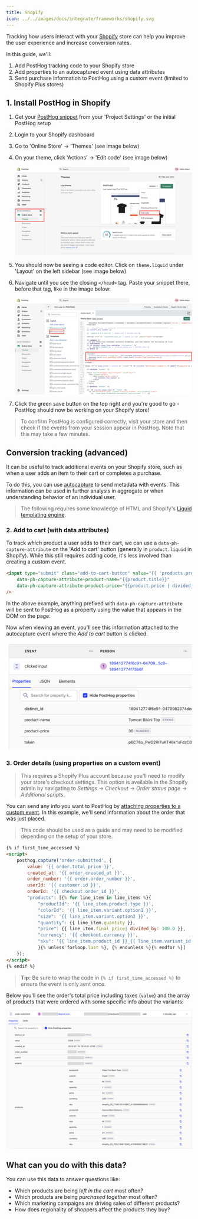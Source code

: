 ```yaml
---
title: Shopify
icon: ../../images/docs/integrate/frameworks/shopify.svg
---
```


Tracking how users interact with your [Shopify](https://www.shopify.com/) store can help you improve the user experience and increase conversion rates.

In this guide, we'll:

1. Add PostHog tracking code to your Shopify store
1. Add properties to an autocaptured event using data attributes
1. Send purchase information to PostHog using a custom event (limited to Shopify Plus stores)

## 1. Install PostHog in Shopify

1. Get your [PostHog snippet](/docs/integrate) from your 'Project Settings' or the initial PostHog setup
1. Login to your Shopify dashboard
1. Go to 'Online Store' -> 'Themes' (see image below)
1. On your theme, click 'Actions' -> 'Edit code' (see image below)

    ![Shopify Dashboard](../../images/tutorials/shopify/shopify-dashboard.png)

1. You should now be seeing a code editor. Click on `theme.liquid` under 'Layout' on the left sidebar (see image below)
1. Navigate until you see the closing `</head>` tag. Paste your snippet there, before that tag, like in the image below:

    ![Shopify Dashboard](../../images/tutorials/shopify/snippet.png)

1. Click the green save button on the top right and you're good to go - PostHog should now be working on your Shopify store!

> To confirm PostHog is configured correctly, visit your store and then check if the events from your session appear in PostHog. Note that this may take a few minutes.

## Conversion tracking (advanced)

It can be useful to track additional events on your Shopify store, such as when a user adds an item to their cart or completes a purchase.

To do this, you can use [autocapture](/docs/product-analytics/autocapture) to send metadata with events. This information can be used in further analysis in aggregate or when understanding behavior of an individual user.

> The following requires some knowledge of HTML and Shopify's [Liquid templating engine](https://shopify.dev/docs/api/liquid).

### 2. Add to cart (with data attributes)

To track _which_ product a user adds to their cart, we can use a `data-ph-capture-attribute` on the 'Add to cart' button (generally in `product.liquid` in Shopify). While this still requires adding code, it's less involved than creating a custom event.


```html
<input type="submit" class="add-to-cart-button" value="{{ 'products.product.add_to_cart' | t }}" 
    data-ph-capture-attribute-product-name="{{product.title}}" 
    data-ph-capture-attribute-product-price="{{product.price | divided_by: 100 }}"
/>
```

In the above example, anything prefixed with `data-ph-capture-attribute` will be sent to PostHog as a property using the value that appears in the DOM on the page.

Now when viewing an event, you'll see this information attached to the autocapture event where the _Add to cart_ button is clicked.

![Data attributes in an autocaptured event](../../images/tutorials/shopify/autocapture-data-attributes.png)

### 3. Order details (using properties on a custom event)

> This requires a Shopify Plus account because you'll need to modify your store's checkout settings. This option is available in the Shopify admin by navigating to _Settings_ → _Checkout_ → _Order status page_ → _Additional scripts_.

You can send any info you want to PostHog by [attaching properties to a custom event](/docs/getting-started/send-events#sending-custom-properties-on-an-event). In this example, we'll send information about the order that was just placed.

> This code should be used as a guide and may need to be modified depending on the setup of your store.

```html
{% if first_time_accessed %}
<script>
    posthog.capture('order-submitted', {
        value: '{{ order.total_price }}', 
        created_at: '{{ order.created_at }}', 
        order_number: '{{ order.order_number }}',
        userId: '{{ customer.id }}',
        orderId: '{{ checkout.order_id }}',
        "products": [{% for line_item in line_items %}{
            "productId": '{{ line_item.product.type }}',
            "colorId": '{{ line_item.variant.option1 }}',
            "size": '{{ line_item.variant.option2 }}',
            "quantity": {{ line_item.quantity }},
            "price": {{ line_item.final_price| divided_by: 100.0 }},
            "currency": '{{ checkout.currency }}',
            "sku": '{{ line_item.product_id }}_{{ line_item.variant_id }}',
            }{% unless forloop.last %}, {% endunless %}{% endfor %}]
    });
</script>
{% endif %}
```

> **Tip:** Be sure to wrap the code in `{% if first_time_accessed %}` to ensure the event is only sent once.

Below you'll see the order's total price including taxes (`value`) and the array of products that were ordered with some specific info about the variants:

![Order details sent from Shopify as properties on a custom event](../../images/tutorials/shopify/shopify-order-details.png)

## What can you do with this data?

You can use this data to answer questions like:

- Which products are being _left in the cart_ most often?
- Which products are being _purchased together_ most often?
- Which marketing campaigns are driving sales of different products?
- How does regionality of shoppers affect the products they buy?
